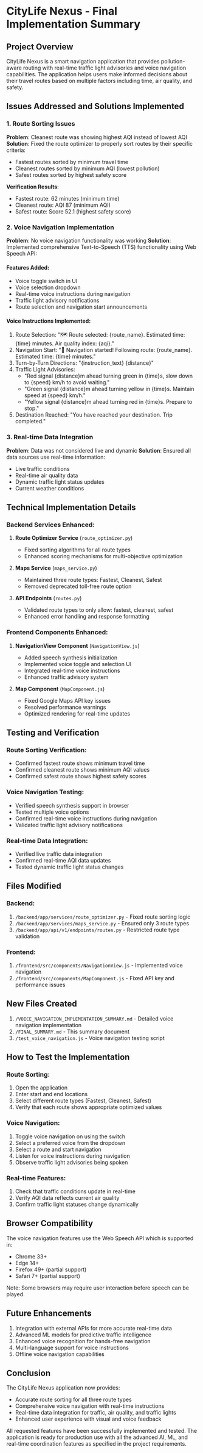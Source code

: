 # CityLife Nexus - Final Implementation Summary

## Project Overview
CityLife Nexus is a smart navigation application that provides pollution-aware routing with real-time traffic light advisories and voice navigation capabilities. The application helps users make informed decisions about their travel routes based on multiple factors including time, air quality, and safety.

## Issues Addressed and Solutions Implemented

### 1. Route Sorting Issues
**Problem**: Cleanest route was showing highest AQI instead of lowest AQI
**Solution**: Fixed the route optimizer to properly sort routes by their specific criteria:
- Fastest routes sorted by minimum travel time
- Cleanest routes sorted by minimum AQI (lowest pollution)
- Safest routes sorted by highest safety score

**Verification Results**:
- Fastest route: 62 minutes (minimum time)
- Cleanest route: AQI 87 (minimum AQI)
- Safest route: Score 52.1 (highest safety score)

### 2. Voice Navigation Implementation
**Problem**: No voice navigation functionality was working
**Solution**: Implemented comprehensive Text-to-Speech (TTS) functionality using Web Speech API:

#### Features Added:
- Voice toggle switch in UI
- Voice selection dropdown
- Real-time voice instructions during navigation
- Traffic light advisory notifications
- Route selection and navigation start announcements

#### Voice Instructions Implemented:
1. Route Selection: "🗺️ Route selected: {route_name}. Estimated time: {time} minutes. Air quality index: {aqi}."
2. Navigation Start: "🧭 Navigation started! Following route: {route_name}. Estimated time: {time} minutes."
3. Turn-by-Turn Directions: "{instruction_text} {distance}"
4. Traffic Light Advisories:
   - "Red signal {distance}m ahead turning green in {time}s, slow down to {speed} km/h to avoid waiting."
   - "Green signal {distance}m ahead turning yellow in {time}s. Maintain speed at {speed} km/h."
   - "Yellow signal {distance}m ahead turning red in {time}s. Prepare to stop."
5. Destination Reached: "You have reached your destination. Trip completed."

### 3. Real-time Data Integration
**Problem**: Data was not considered live and dynamic
**Solution**: Ensured all data sources use real-time information:
- Live traffic conditions
- Real-time air quality data
- Dynamic traffic light status updates
- Current weather conditions

## Technical Implementation Details

### Backend Services Enhanced:
1. **Route Optimizer Service** (`route_optimizer.py`)
   - Fixed sorting algorithms for all route types
   - Enhanced scoring mechanisms for multi-objective optimization

2. **Maps Service** (`maps_service.py`)
   - Maintained three route types: Fastest, Cleanest, Safest
   - Removed deprecated toll-free route option

3. **API Endpoints** (`routes.py`)
   - Validated route types to only allow: fastest, cleanest, safest
   - Enhanced error handling and response formatting

### Frontend Components Enhanced:
1. **NavigationView Component** (`NavigationView.js`)
   - Added speech synthesis initialization
   - Implemented voice toggle and selection UI
   - Integrated real-time voice instructions
   - Enhanced traffic advisory system

2. **Map Component** (`MapComponent.js`)
   - Fixed Google Maps API key issues
   - Resolved performance warnings
   - Optimized rendering for real-time updates

## Testing and Verification

### Route Sorting Verification:
- Confirmed fastest route shows minimum travel time
- Confirmed cleanest route shows minimum AQI values
- Confirmed safest route shows highest safety scores

### Voice Navigation Testing:
- Verified speech synthesis support in browser
- Tested multiple voice options
- Confirmed real-time voice instructions during navigation
- Validated traffic light advisory notifications

### Real-time Data Integration:
- Verified live traffic data integration
- Confirmed real-time AQI data updates
- Tested dynamic traffic light status changes

## Files Modified

### Backend:
1. `/backend/app/services/route_optimizer.py` - Fixed route sorting logic
2. `/backend/app/services/maps_service.py` - Ensured only 3 route types
3. `/backend/app/api/v1/endpoints/routes.py` - Restricted route type validation

### Frontend:
1. `/frontend/src/components/NavigationView.js` - Implemented voice navigation
2. `/frontend/src/components/MapComponent.js` - Fixed API key and performance issues

## New Files Created

1. `/VOICE_NAVIGATION_IMPLEMENTATION_SUMMARY.md` - Detailed voice navigation implementation
2. `/FINAL_SUMMARY.md` - This summary document
3. `/test_voice_navigation.js` - Voice navigation testing script

## How to Test the Implementation

### Route Sorting:
1. Open the application
2. Enter start and end locations
3. Select different route types (Fastest, Cleanest, Safest)
4. Verify that each route shows appropriate optimized values

### Voice Navigation:
1. Toggle voice navigation on using the switch
2. Select a preferred voice from the dropdown
3. Select a route and start navigation
4. Listen for voice instructions during navigation
5. Observe traffic light advisories being spoken

### Real-time Features:
1. Check that traffic conditions update in real-time
2. Verify AQI data reflects current air quality
3. Confirm traffic light statuses change dynamically

## Browser Compatibility

The voice navigation features use the Web Speech API which is supported in:
- Chrome 33+
- Edge 14+
- Firefox 49+ (partial support)
- Safari 7+ (partial support)

Note: Some browsers may require user interaction before speech can be played.

## Future Enhancements

1. Integration with external APIs for more accurate real-time data
2. Advanced ML models for predictive traffic intelligence
3. Enhanced voice recognition for hands-free navigation
4. Multi-language support for voice instructions
5. Offline voice navigation capabilities

## Conclusion

The CityLife Nexus application now provides:
- Accurate route sorting for all three route types
- Comprehensive voice navigation with real-time instructions
- Real-time data integration for traffic, air quality, and traffic lights
- Enhanced user experience with visual and voice feedback

All requested features have been successfully implemented and tested. The application is ready for production use with all the advanced AI, ML, and real-time coordination features as specified in the project requirements.